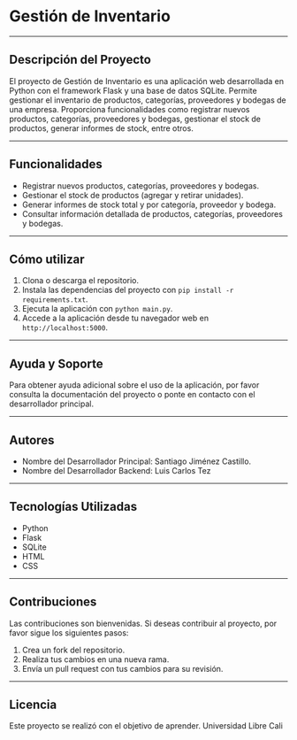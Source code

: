 # Gestión de Inventario

---

## Descripción del Proyecto

El proyecto de Gestión de Inventario es una aplicación web desarrollada en Python con el framework Flask y una base de datos SQLite. Permite gestionar el inventario de productos, categorías, proveedores y bodegas de una empresa. Proporciona funcionalidades como registrar nuevos productos, categorías, proveedores y bodegas, gestionar el stock de productos, generar informes de stock, entre otros.

---

## Funcionalidades

- Registrar nuevos productos, categorías, proveedores y bodegas.
- Gestionar el stock de productos (agregar y retirar unidades).
- Generar informes de stock total y por categoría, proveedor y bodega.
- Consultar información detallada de productos, categorías, proveedores y bodegas.

---

## Cómo utilizar

1. Clona o descarga el repositorio.
2. Instala las dependencias del proyecto con `pip install -r requirements.txt`.
3. Ejecuta la aplicación con `python main.py`.
4. Accede a la aplicación desde tu navegador web en `http://localhost:5000`.

---

## Ayuda y Soporte

Para obtener ayuda adicional sobre el uso de la aplicación, por favor consulta la documentación del proyecto o ponte en contacto con el desarrollador principal.

---

## Autores

- Nombre del Desarrollador Principal: Santiago Jiménez Castillo.
- Nombre del Desarrollador Backend: Luis Carlos Tez

---

## Tecnologías Utilizadas

- Python
- Flask
- SQLite
- HTML
- CSS

---

## Contribuciones

Las contribuciones son bienvenidas. Si deseas contribuir al proyecto, por favor sigue los siguientes pasos:

1. Crea un fork del repositorio.
2. Realiza tus cambios en una nueva rama.
3. Envía un pull request con tus cambios para su revisión.

---

## Licencia

Este proyecto se realizó con el objetivo de aprender. Universidad Libre Cali
